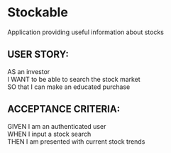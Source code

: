 # Stockable

Application providing useful information about stocks

## USER STORY:

AS an investor  
I WANT to be able to search the stock market  
SO that I can make an educated purchase

## ACCEPTANCE CRITERIA:

GIVEN I am an authenticated user  
WHEN I input a stock search  
THEN I am presented with current stock trends
